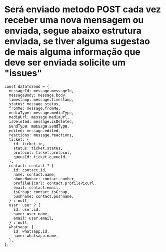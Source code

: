 # Será enviado metodo POST cada vez receber uma nova mensagem ou enviada, segue abaixo estrutura enviada, se tiver alguma sugestao de mais alguma informação que deve ser enviada solicite um "issues"

    const dataToSend = {
      messageId: message.messageId,
      messageBody: message.body,
      timestamp: message.timestamp,
      status: message.status,
      fromMe: message.fromMe,
      mediaType: message.mediaType,
      mediaUrl: message.mediaUrl,
      isDeleted: message.isDeleted,
      sendType: message.sendType,
      edited: message.edited,
      reactions: message.reactions,
      ticket: {
        id: ticket.id,
        status: ticket.status,
        protocol: ticket.protocol,
        queueId: ticket.queueId,
      },
      contact: contact ? {
        id: contact.id,
        name: contact.name,
        phoneNumber: contact.number,
        profilePicUrl: contact.profilePicUrl,
        email: contact.email,
        isGroup: contact.isGroup,
        pushname: contact.pushname,
      } : null,
      user: user ? {
        id: user.id,
        name: user.name,
        email: user.email,
      } : null,
      whatsapp: {
        id: whatsapp.id,
        name: whatsapp.name,
      },
    };